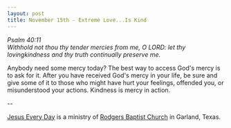 ```yaml
---
layout: post
title: November 15th - Extreme Love...Is Kind
---
```


_Psalm 40:11  
Withhold not thou thy tender mercies from me, O LORD: let thy
lovingkindness and thy truth continually preserve me._

Anybody need some mercy today? The best way to access God's mercy
is to ask for it. After you have received God's mercy in your life,
be sure and give some of it to those who might have hurt your
feelings, offended you, or misunderstood your actions.
Kindness is mercy in action.

 --

<a href=http://jesuseveryday.net>Jesus Every Day</a> is a ministry of <a href=http://rodgersbaptist.net>Rodgers Baptist Church</a> in Garland, Texas.
